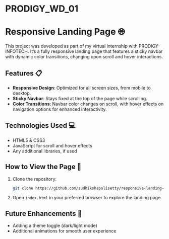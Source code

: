 # PRODIGY_WD_01

# Responsive Landing Page 🌐

This project was developed as part of my virtual internship with PRODIGY-INFOTECH. It’s a fully responsive landing page that features a sticky navbar with dynamic color transitions, changing upon scroll and hover interactions.

## Features 📋

- **Responsive Design**: Optimized for all screen sizes, from mobile to desktop.
- **Sticky Navbar**: Stays fixed at the top of the page while scrolling.
- **Color Transitions**: Navbar color changes on scroll, with hover effects on navigation options for enhanced interactivity.

## Technologies Used 💻

- HTML5 & CSS3
- JavaScript for scroll and hover effects
- Any additional libraries, if used

## How to View the Page 🚀

1. Clone the repository:
    ```bash
    git clone https://github.com/sudhikshapolisetty/responsive-landing-page.git
    ```
2. Open `index.html` in your preferred browser to explore the landing page.

## Future Enhancements 🔧

- Adding a theme toggle (dark/light mode)
- Additional animations for smooth user experience
